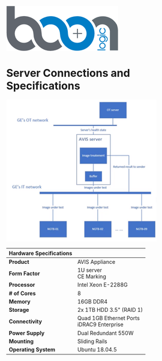 [![Boon Logic](../images/BoonLogic.png)](http://docs.boonlogic.com)

# Server Connections and Specifications
<img src="../images/server-connection-urs.png" alt="URS diagram" width="400">
<br/>

| Hardware Specifications |  |  
| :--- | :--- |
| **Product** | AVIS Appliance |
| **Form Factor** | 1U server <br> CE Marking |
| **Processor** | Intel Xeon E-2288G |
| **# of Cores** | 8 |
| **Memory** | 16GB DDR4 |
| **Storage** | 2x 1TB HDD 3.5" (RAID 1) |
| **Connectivity** | Quad 1GB Ethernet Ports <br>iDRAC9 Enterprise |
| **Power Supply** | Dual Redundant 550W |
| **Mounting** | Sliding Rails |
| **Operating System** | Ubuntu 18.04.5 |
